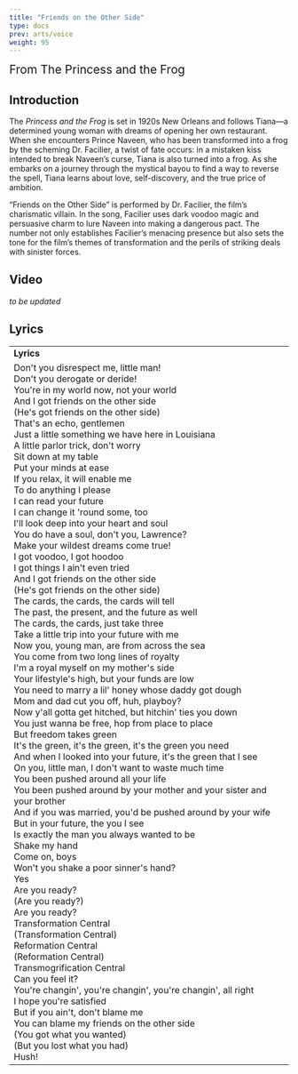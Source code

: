 ```yaml
---
title: "Friends on the Other Side"
type: docs
prev: arts/voice
weight: 95
---
```


<span style="font-size: 1.5em;">From The Princess and the Frog</span>

## Introduction

The *Princess and the Frog* is set in 1920s New Orleans and follows Tiana—a determined young woman with dreams of opening her own restaurant. When she encounters Prince Naveen, who has been transformed into a frog by the scheming Dr. Facilier, a twist of fate occurs: in a mistaken kiss intended to break Naveen’s curse, Tiana is also turned into a frog. As she embarks on a journey through the mystical bayou to find a way to reverse the spell, Tiana learns about love, self-discovery, and the true price of ambition.

“Friends on the Other Side” is performed by Dr. Facilier, the film’s charismatic villain. In the song, Facilier uses dark voodoo magic and persuasive charm to lure Naveen into making a dangerous pact. The number not only establishes Facilier’s menacing presence but also sets the tone for the film’s themes of transformation and the perils of striking deals with sinister forces.

## Video

*to be updated*

## Lyrics

<table>
  <tr>
    <td><strong>Lyrics</strong></td>
  </tr>
  <tr>
    <td>
      Don't you disrespect me, little man!<br>
      Don't you derogate or deride!<br>
      You're in my world now, not your world<br>
      And I got friends on the other side<br>
      (He's got friends on the other side)<br>
      That's an echo, gentlemen<br>
      Just a little something we have here in Louisiana<br>
      A little parlor trick, don't worry<br>
      Sit down at my table<br>
      Put your minds at ease<br>
      If you relax, it will enable me<br>
      To do anything I please<br>
      I can read your future<br>
      I can change it 'round some, too<br>
      I'll look deep into your heart and soul<br>
      You do have a soul, don't you, Lawrence?<br>
      Make your wildest dreams come true!<br>
      I got voodoo, I got hoodoo<br>
      I got things I ain't even tried<br>
      And I got friends on the other side<br>
      (He's got friends on the other side)<br>
      The cards, the cards, the cards will tell<br>
      The past, the present, and the future as well<br>
      The cards, the cards, just take three<br>
      Take a little trip into your future with me<br>
      Now you, young man, are from across the sea<br>
      You come from two long lines of royalty<br>
      I'm a royal myself on my mother's side<br>
      Your lifestyle's high, but your funds are low<br>
      You need to marry a lil' honey whose daddy got dough<br>
      Mom and dad cut you off, huh, playboy?<br>
      Now y'all gotta get hitched, but hitchin' ties you down<br>
      You just wanna be free, hop from place to place<br>
      But freedom takes green<br>
      It's the green, it's the green, it's the green you need<br>
      And when I looked into your future, it's the green that I see<br>
      On you, little man, I don't want to waste much time<br>
      You been pushed around all your life<br>
      You been pushed around by your mother and your sister and your brother<br>
      And if you was married, you'd be pushed around by your wife<br>
      But in your future, the you I see<br>
      Is exactly the man you always wanted to be<br>
      Shake my hand<br>
      Come on, boys<br>
      Won't you shake a poor sinner's hand?<br>
      Yes<br>
      Are you ready?<br>
      (Are you ready?)<br>
      Are you ready?<br>
      Transformation Central<br>
      (Transformation Central)<br>
      Reformation Central<br>
      (Reformation Central)<br>
      Transmogrification Central<br>
      Can you feel it?<br>
      You're changin', you're changin', you're changin', all right<br>
      I hope you're satisfied<br>
      But if you ain't, don't blame me<br>
      You can blame my friends on the other side<br>
      (You got what you wanted)<br>
      (But you lost what you had)<br>
      Hush!
    </td>
  </tr>
</table>
